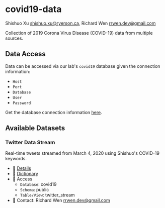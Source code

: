 # covid19-data

Shishuo Xu shishuo.xu@ryerson.ca, Richard Wen rrwen.dev@gmail.com

Collection of 2019 Corona Virus Disease (COVID-19) data from multiple sources.

## Data Access

Data can be accessed via our lab's `covid19` database given the connection information: 

* `Host`
* `Port`
* `Database`
* `User`
* `Password`

Get the database connection information [here](ACCESS.md#covid19-database).

## Available Datasets

### Twitter Data Stream

Real-time tweets streamed from March 4, 2020 using Shishuo's COVID-19 keywords.

* :page_facing_up: [Details](twitter/README.md#twitter-data-stream)
* :notebook_with_decorative_cover: [Dictionary](twitter/dictionaries/twitter_stream_raw_dictionary.csv)
* :key: Access
    * `Database`: covid19
    * `Schema`: public
    * `Table/View`: twitter_stream
* :email: Contact: Richard Wen rrwen.dev@gmail.com
